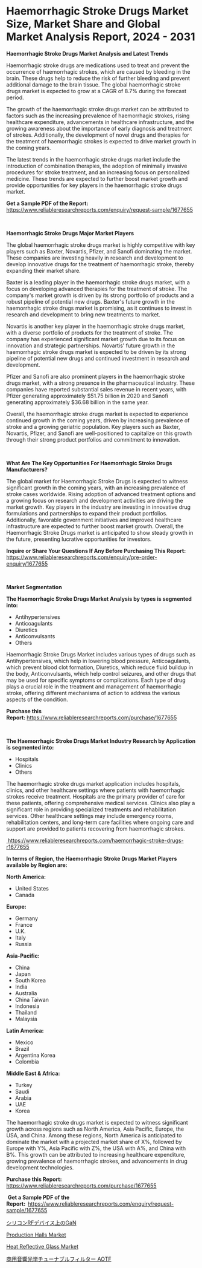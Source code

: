 <p><h1>Haemorrhagic Stroke Drugs Market Size, Market Share and Global Market Analysis Report, 2024 - 2031</h1></p><p><strong>Haemorrhagic Stroke Drugs Market Analysis and Latest Trends</strong></p>
<p><p>Haemorrhagic stroke drugs are medications used to treat and prevent the occurrence of haemorrhagic strokes, which are caused by bleeding in the brain. These drugs help to reduce the risk of further bleeding and prevent additional damage to the brain tissue. The global haemorrhagic stroke drugs market is expected to grow at a CAGR of 8.7% during the forecast period.</p><p>The growth of the haemorrhagic stroke drugs market can be attributed to factors such as the increasing prevalence of haemorrhagic strokes, rising healthcare expenditure, advancements in healthcare infrastructure, and the growing awareness about the importance of early diagnosis and treatment of strokes. Additionally, the development of novel drugs and therapies for the treatment of haemorrhagic strokes is expected to drive market growth in the coming years.</p><p>The latest trends in the haemorrhagic stroke drugs market include the introduction of combination therapies, the adoption of minimally invasive procedures for stroke treatment, and an increasing focus on personalized medicine. These trends are expected to further boost market growth and provide opportunities for key players in the haemorrhagic stroke drugs market.</p></p>
<p><strong>Get a Sample PDF of the Report:&nbsp;</strong> <a href="https://www.reliableresearchreports.com/enquiry/request-sample/1677655">https://www.reliableresearchreports.com/enquiry/request-sample/1677655</a></p>
<p>&nbsp;</p>
<p><strong>Haemorrhagic Stroke Drugs Major Market Players</strong></p>
<p><p>The global haemorrhagic stroke drugs market is highly competitive with key players such as Baxter, Novartis, Pfizer, and Sanofi dominating the market. These companies are investing heavily in research and development to develop innovative drugs for the treatment of haemorrhagic stroke, thereby expanding their market share.</p><p>Baxter is a leading player in the haemorrhagic stroke drugs market, with a focus on developing advanced therapies for the treatment of stroke. The company's market growth is driven by its strong portfolio of products and a robust pipeline of potential new drugs. Baxter's future growth in the haemorrhagic stroke drugs market is promising, as it continues to invest in research and development to bring new treatments to market.</p><p>Novartis is another key player in the haemorrhagic stroke drugs market, with a diverse portfolio of products for the treatment of stroke. The company has experienced significant market growth due to its focus on innovation and strategic partnerships. Novartis' future growth in the haemorrhagic stroke drugs market is expected to be driven by its strong pipeline of potential new drugs and continued investment in research and development.</p><p>Pfizer and Sanofi are also prominent players in the haemorrhagic stroke drugs market, with a strong presence in the pharmaceutical industry. These companies have reported substantial sales revenue in recent years, with Pfizer generating approximately $51.75 billion in 2020 and Sanofi generating approximately $36.68 billion in the same year.</p><p>Overall, the haemorrhagic stroke drugs market is expected to experience continued growth in the coming years, driven by increasing prevalence of stroke and a growing geriatric population. Key players such as Baxter, Novartis, Pfizer, and Sanofi are well-positioned to capitalize on this growth through their strong product portfolios and commitment to innovation.</p></p>
<p>&nbsp;</p>
<p><strong>What Are The Key Opportunities For Haemorrhagic Stroke Drugs Manufacturers?</strong></p>
<p><p>The global market for Haemorrhagic Stroke Drugs is expected to witness significant growth in the coming years, with an increasing prevalence of stroke cases worldwide. Rising adoption of advanced treatment options and a growing focus on research and development activities are driving the market growth. Key players in the industry are investing in innovative drug formulations and partnerships to expand their product portfolios. Additionally, favorable government initiatives and improved healthcare infrastructure are expected to further boost market growth. Overall, the Haemorrhagic Stroke Drugs market is anticipated to show steady growth in the future, presenting lucrative opportunities for investors.</p></p>
<p><strong>Inquire or Share Your Questions If Any Before Purchasing This Report:</strong> <a href="https://www.reliableresearchreports.com/enquiry/pre-order-enquiry/1677655">https://www.reliableresearchreports.com/enquiry/pre-order-enquiry/1677655</a></p>
<p>&nbsp;</p>
<p><strong>Market Segmentation</strong></p>
<p><strong>The Haemorrhagic Stroke Drugs Market Analysis by types is segmented into:</strong></p>
<p><ul><li>Antihypertensives</li><li>Anticoagulants</li><li>Diuretics</li><li>Anticonvulsants</li><li>Others</li></ul></p>
<p><p>Haemorrhagic Stroke Drugs Market includes various types of drugs such as Antihypertensives, which help in lowering blood pressure, Anticoagulants, which prevent blood clot formation, Diuretics, which reduce fluid buildup in the body, Anticonvulsants, which help control seizures, and other drugs that may be used for specific symptoms or complications. Each type of drug plays a crucial role in the treatment and management of haemorrhagic stroke, offering different mechanisms of action to address the various aspects of the condition.</p></p>
<p><strong>Purchase this Report:&nbsp;</strong><a href="https://www.reliableresearchreports.com/purchase/1677655">https://www.reliableresearchreports.com/purchase/1677655</a></p>
<p>&nbsp;</p>
<p><strong>The Haemorrhagic Stroke Drugs Market Industry Research by Application is segmented into:</strong></p>
<p><ul><li>Hospitals</li><li>Clinics</li><li>Others</li></ul></p>
<p><p>The haemorrhagic stroke drugs market application includes hospitals, clinics, and other healthcare settings where patients with haemorrhagic strokes receive treatment. Hospitals are the primary provider of care for these patients, offering comprehensive medical services. Clinics also play a significant role in providing specialized treatments and rehabilitation services. Other healthcare settings may include emergency rooms, rehabilitation centers, and long-term care facilities where ongoing care and support are provided to patients recovering from haemorrhagic strokes.</p></p>
<p><a href="https://www.reliableresearchreports.com/haemorrhagic-stroke-drugs-r1677655">&nbsp;https://www.reliableresearchreports.com/haemorrhagic-stroke-drugs-r1677655</a></p>
<p><strong>In terms of Region, the Haemorrhagic Stroke Drugs Market Players available by Region are:</strong></p>
<p>
    <p> <strong> North America: </strong>
        <ul>
            <li>United States</li>
            <li>Canada</li>
        </ul>
        </p> 
    <p> <strong> Europe: </strong>
        <ul>
            <li>Germany</li>
            <li>France</li>
            <li>U.K.</li>
            <li>Italy</li>
            <li>Russia</li>
        </ul>
        </p> 
    <p> <strong> Asia-Pacific: </strong>
        <ul>
            <li>China</li>
            <li>Japan</li>
            <li>South Korea</li>
            <li>India</li>
            <li>Australia</li>
            <li>China Taiwan</li>
            <li>Indonesia</li>
            <li>Thailand</li>
            <li>Malaysia</li>
        </ul>
        </p> 
    <p> <strong> Latin America: </strong>
        <ul>
            <li>Mexico</li>
            <li>Brazil</li>
            <li>Argentina Korea</li>
            <li>Colombia</li>
        </ul>
        </p> 
    <p> <strong> Middle East & Africa: </strong>
        <ul>
            <li>Turkey</li>
            <li>Saudi</li>
            <li>Arabia</li>
            <li>UAE</li>
            <li>Korea</li>
        </ul>
    </p>
    </p>
<p><p>The haemorrhagic stroke drugs market is expected to witness significant growth across regions such as North America, Asia Pacific, Europe, the USA, and China. Among these regions, North America is anticipated to dominate the market with a projected market share of X%, followed by Europe with Y%, Asia Pacific with Z%, the USA with A%, and China with B%. This growth can be attributed to increasing healthcare expenditure, growing prevalence of haemorrhagic strokes, and advancements in drug development technologies.</p></p>
<p><strong>Purchase this Report: </strong><a href="https://www.reliableresearchreports.com/purchase/1677655">https://www.reliableresearchreports.com/purchase/1677655</a></p>
<p>&nbsp;<strong>Get a Sample PDF of the Report:&nbsp;&nbsp;</strong><a href="https://www.reliableresearchreports.com/enquiry/request-sample/1677655">https://www.reliableresearchreports.com/enquiry/request-sample/1677655</a></p>
<p><strong></strong></p>
<p><p><a href="https://github.com/gfggqjbfys368009/Market-Research-Report-List-3/blob/main/8512194177364.md">シリコンRFデバイス上のGaN</a></p><p><a href="https://github.com/rslnowrouzi/Market-Research-Report-List-1/blob/main/production-halls-market.md">Production Halls Market</a></p><p><a href="https://github.com/LiamKanenood/Market-Research-Report-List-1/blob/main/heat-reflective-glass-market.md">Heat Reflective Glass Market</a></p><p><a href="https://github.com/vlcostes/Market-Research-Report-List-2/blob/main/8377242177365.md">商用音響光学チューナブルフィルター AOTF</a></p></p>